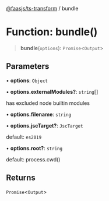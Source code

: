 [@faasjs/ts-transform](../README.md) / bundle

# Function: bundle()

> **bundle**(`options`): `Promise`\<`Output`\>

## Parameters

• **options**: `Object`

• **options\.externalModules?**: `string`[]

has excluded node builtin modules

• **options\.filename**: `string`

• **options\.jscTarget?**: `JscTarget`

default: `es2019`

• **options\.root?**: `string`

default: process.cwd()

## Returns

`Promise`\<`Output`\>
